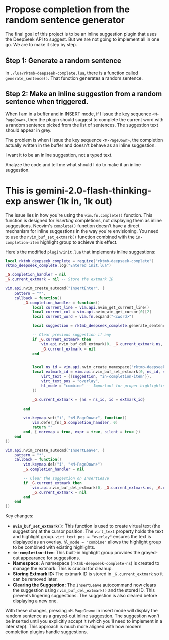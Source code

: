 # Propose completion from the random sentence generator

The final goal of this project is to be an inline suggestion plugin that uses the DeepSeek API to suggest.
But we are not going to implement all in one go.
We are to make it step by step.

## Step 1: Generate a random sentence

in `./lua/rktmb-deepseek-complete.lua`, there is a function called `generate_sentence()`.
That function generates a random sentence.

## Step 2: Make an inline  suggestion from a random sentence when triggered.

When I am in a buffer and in INSERT mode, if I issue the key sequence `<M-PageDown>`,
then the plugin should suggest to complete the current word with a random sentence 
picked from the list of sentences. The suggestion text should appear in grey.

The problem is when I issue the key sequence `<M-PageDown>`, the completion actually written in the buffer and doesn't behave as an inline suggestion.

I want it to be an inline suggestion, not a typed text.

Analyze the code and tell me what should I do to make it an inline suggestion.





# This is gemini-2.0-flash-thinking-exp answer (1k in, 1k out)

The issue lies in how you're using the `vim.fn.complete()` function.  This function is designed for *inserting* completions, not displaying them as inline suggestions.  Neovim's `complete()` function doesn't have a direct mechanism for inline suggestions in the way you're envisioning.  You need to use the `nvim_buf_set_extmark()` function combined with the `in-completion-item` highlight group to achieve this effect.

Here's the modified `plugin/init.lua` that implements inline suggestions:

```lua
local rktmb_deepseek_complete = require("rktmb-deepseek-complete")
rktmb_deepseek_complete.log("Entered init.lua")

_G.completion_handler = nil
_G.current_extmark = nil -- Store the extmark ID

vim.api.nvim_create_autocmd("InsertEnter", {
    pattern = "*",
    callback = function()
        _G.completion_handler = function()
            local current_line = vim.api.nvim_get_current_line()
            local current_col = vim.api.nvim_win_get_cursor(0)[2]
            local current_word = vim.fn.expand("<cword>")

            local suggestion = rktmb_deepseek_complete.generate_sentence()

            -- Clear previous suggestion if any
            if _G.current_extmark then
                vim.api.nvim_buf_del_extmark(0, _G.current_extmark.ns, _G.current_extmark.id)
                _G.current_extmark = nil
            end


            local ns_id = vim.api.nvim_create_namespace("rktmb-deepseek-complete-ns")
            local extmark_id = vim.api.nvim_buf_set_extmark(0, ns_id, vim.api.nvim_win_get_cursor(0)[1] - 1, current_col, {
                virt_text = {{suggestion, "in-completion-item"}},
                virt_text_pos = "overlay",
                hl_mode = "combine" -- Important for proper highlighting
            })

            _G.current_extmark = {ns = ns_id, id = extmark_id}

        end

        vim.keymap.set("i", "<M-PageDown>", function()
            vim.defer_fn(_G.completion_handler, 0)
            return ""
        end, { noremap = true, expr = true, silent = true })
    end
})

vim.api.nvim_create_autocmd("InsertLeave", {
    pattern = "*",
    callback = function()
        vim.keymap.del("i", "<M-PageDown>")
        _G.completion_handler = nil

        -- Clear the suggestion on InsertLeave
        if _G.current_extmark then
            vim.api.nvim_buf_del_extmark(0, _G.current_extmark.ns, _G.current_extmark.id)
            _G.current_extmark = nil
        end
    end
})

```

Key changes:

* **`nvim_buf_set_extmark()`:** This function is used to create virtual text (the suggestion) at the cursor position.  The `virt_text` property holds the text and highlight group.  `virt_text_pos = "overlay"` ensures the text is displayed as an overlay. `hl_mode = "combine"` allows the highlight group to be combined with existing highlights.
* **`in-completion-item`:** This built-in highlight group provides the grayed-out appearance for suggestions.
* **Namespace:** A namespace (`rktmb-deepseek-complete-ns`) is created to manage the extmark. This is crucial for cleanup.
* **Storing Extmark ID:** The extmark ID is stored in `_G.current_extmark` so it can be removed later.
* **Clearing the Suggestion:** The `InsertLeave` autocommand now clears the suggestion using `nvim_buf_del_extmark()` and the stored ID.  This prevents lingering suggestions.  The suggestion is also cleared before displaying a new one.


With these changes, pressing `<M-PageDown>` in insert mode will display the random sentence as a grayed-out inline suggestion.  The suggestion won't be inserted until you explicitly accept it (which you'll need to implement in a later step).  This approach is much more aligned with how modern completion plugins handle suggestions.
